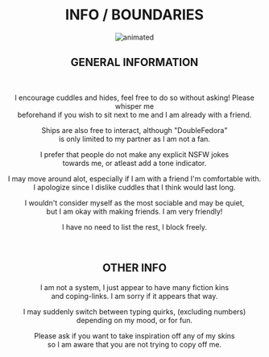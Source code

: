 <h1 align="center">
  INFO / BOUNDARIES
</h1>

<p align="center">
<img src="https://github.com/user-attachments/assets/2989a79c-5b28-4b5d-8986-d8f70064ebd0" alt="animated" />
</p>

<h2 align="center">
  GENERAL INFORMATION
</h2>

<br>

<p align="center">
I encourage cuddles and hides, feel free to do so without asking! Please whisper me<br>
beforehand if you wish to sit next to me and I am already with a friend.
</p>

<p align="center">
Ships are also free to interact, although "DoubleFedora"<br> 
is only limited to my partner as I am not a fan.
</p>

<p align="center">
I prefer that people do not make any explicit NSFW jokes<br>
towards me, or atleast add a tone indicator.
</p>

<p align="center">
I may move around alot, especially if I am with a friend I'm comfortable with.<br>
I apologize since I dislike cuddles that I think would last long.
</p>

<p align="center">
I wouldn't consider myself as the most sociable and may be quiet,<br>
but I am okay with making friends. I am very friendly!
</p>

<p align="center">
I have no need to list the rest, I block freely.
</p>

<br>

<h2 align="center">
  OTHER INFO
</h2>

<p align="center">
I am not a system, I just appear to have many fiction kins<br>
and coping-links. I am sorry if it appears that way.
</p>

<p align="center">
I may suddenly switch between typing quirks, (excluding numbers)<br>
depending on my mood, or for fun.
</p>

<p align="center">
Please ask if you want to take inspiration off any of my skins<br>
so I am aware that you are not trying to copy off me.
</p>
